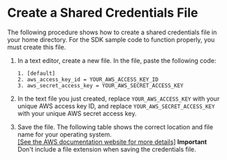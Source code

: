 # Create a Shared Credentials File<a name="create-shared-credentials-file"></a>

The following procedure shows how to create a shared credentials file in your home directory\. For the SDK sample code to function properly, you must create this file\.

1. In a text editor, create a new file\. In the file, paste the following code:

   ```
   1. [default]
   2. aws_access_key_id = YOUR_AWS_ACCESS_KEY_ID
   3. aws_secret_access_key = YOUR_AWS_SECRET_ACCESS_KEY
   ```

1. In the text file you just created, replace `YOUR_AWS_ACCESS_KEY` with your unique AWS access key ID, and replace `YOUR_AWS_SECRET_ACCESS_KEY` with your unique AWS secret access key\.

1. Save the file\. The following table shows the correct location and file name for your operating system\.    
[\[See the AWS documentation website for more details\]](http://docs.aws.amazon.com/ses/latest/DeveloperGuide/create-shared-credentials-file.html)
**Important**  
Don't include a file extension when saving the credentials file\.